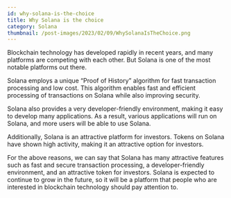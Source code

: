 ```yaml
---
id: why-solana-is-the-choice
title: Why Solana is the choice
category: Solana
thumbnail: /post-images/2023/02/09/WhySolanaIsTheChoice.png
---
```


Blockchain technology has developed rapidly in recent years, and many platforms are competing with each other. But Solana is one of the most notable platforms out there.

Solana employs a unique “Proof of History” algorithm for fast transaction processing and low cost. This algorithm enables fast and efficient processing of transactions on Solana while also improving security.

Solana also provides a very developer-friendly environment, making it easy to develop many applications. As a result, various applications will run on Solana, and more users will be able to use Solana.

Additionally, Solana is an attractive platform for investors. Tokens on Solana have shown high activity, making it an attractive option for investors.

For the above reasons, we can say that Solana has many attractive features such as fast and secure transaction processing, a developer-friendly environment, and an attractive token for investors. Solana is expected to continue to grow in the future, so it will be a platform that people who are interested in blockchain technology should pay attention to.
